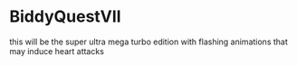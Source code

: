 BiddyQuestVII
=============

this will be the super ultra mega turbo edition with flashing animations that may induce heart attacks
